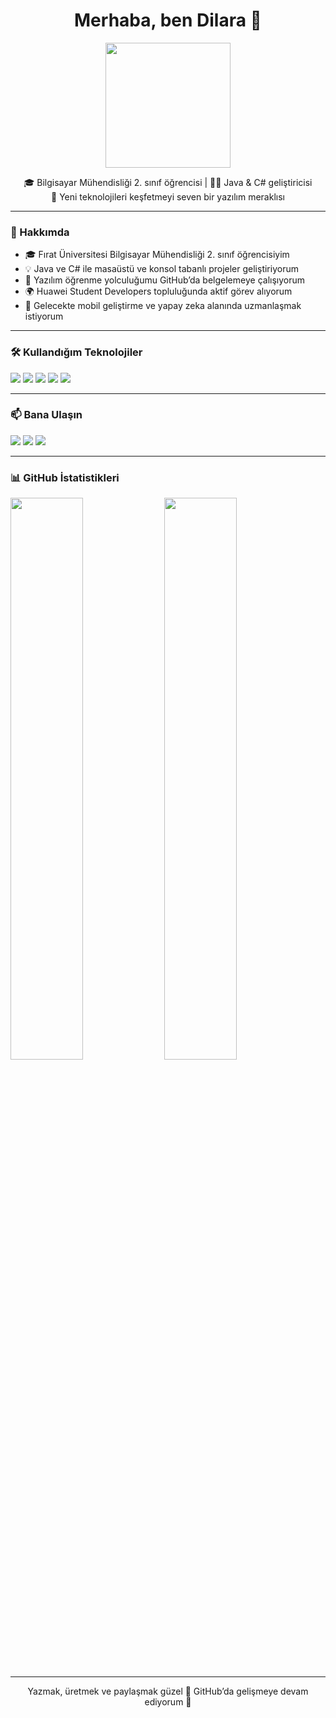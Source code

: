 <h1 align="center">Merhaba, ben Dilara 👋</h1>

<p align="center">
  <img src="https://media.giphy.com/media/qgQUggAC3Pfv687qPC/giphy.gif](https://media2.giphy.com/media/v1.Y2lkPTc5MGI3NjExZ2FxMmNydm1xdW4xaDgyY2ljc3ltajAwZzF3dHIwNGxrMmUzdWJhOCZlcD12MV9pbnRlcm5hbF9naWZfYnlfaWQmY3Q9Zw/64agTj4WWYyw1FgC6G/giphy.gif)" width="200"/>
</p>

<p align="center">
  🎓 Bilgisayar Mühendisliği 2. sınıf öğrencisi | 👩‍💻 Java & C# geliştiricisi <br>
  🌱 Yeni teknolojileri keşfetmeyi seven bir yazılım meraklısı
</p>

---

### 🚀 Hakkımda

- 🎓 Fırat Üniversitesi Bilgisayar Mühendisliği 2. sınıf öğrencisiyim  
- 💡 Java ve C# ile masaüstü ve konsol tabanlı projeler geliştiriyorum  
- 💬 Yazılım öğrenme yolculuğumu GitHub’da belgelemeye çalışıyorum  
- 🌍 Huawei Student Developers topluluğunda aktif görev alıyorum  
- 🎯 Gelecekte mobil geliştirme ve yapay zeka alanında uzmanlaşmak istiyorum

---

### 🛠️ Kullandığım Teknolojiler

<p align="left">
  <img src="https://img.shields.io/badge/Java-ED8B00?style=for-the-badge&logo=java&logoColor=white"/>
  <img src="https://img.shields.io/badge/C%23-239120?style=for-the-badge&logo=c-sharp&logoColor=white"/>
  <img src="https://img.shields.io/badge/WinForms-0078D7?style=for-the-badge&logo=windows&logoColor=white"/>
  <img src="https://img.shields.io/badge/Visual Studio-5C2D91?style=for-the-badge&logo=visual-studio&logoColor=white"/>
  <img src="https://img.shields.io/badge/GitHub-000000?style=for-the-badge&logo=github&logoColor=white"/>
</p>

---

### 📫 Bana Ulaşın

<p>
  <a href="mailto:dilaraertugrul05@gmail.com"><img src="https://img.shields.io/badge/e--posta-D9B600?style=for-the-badge&logo=gmail&logoColor=white"/></a>
  <a href="https://www.linkedin.com/in/dilaraertugrul/" target="_blank"><img src="https://img.shields.io/badge/LinkedIn-0A66C2?style=for-the-badge&logo=linkedin&logoColor=white"/></a>
  <a href="https://github.com/dilaraertugrul"><img src="https://img.shields.io/badge/GitHub-100000?style=for-the-badge&logo=github&logoColor=white"/></a>
</p>

---

### 📊 GitHub İstatistikleri

<p align="left">
  <img src="https://github-readme-stats.vercel.app/api?username=dilaraertugrul&show_icons=true&theme=tokyonight" width="48%"/>
  <img src="https://github-readme-stats.vercel.app/api/top-langs/?username=dilaraertugrul&layout=compact&theme=tokyonight" width="48%"/>
</p>

---

<p align="center">
  Yazmak, üretmek ve paylaşmak güzel 🌟 GitHub’da gelişmeye devam ediyorum 🚀
</p>
